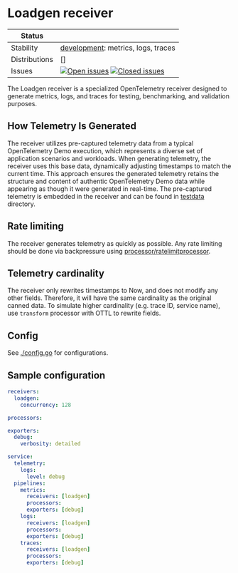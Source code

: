 # Loadgen receiver

<!-- status autogenerated section -->
| Status        |           |
| ------------- |-----------|
| Stability     | [development]: metrics, logs, traces   |
| Distributions | [] |
| Issues        | [![Open issues](https://img.shields.io/github/issues-search/elastic/opentelemetry-collector-components?query=is%3Aissue%20is%3Aopen%20label%3Areceiver%2Floadgen%20&label=open&color=orange&logo=opentelemetry)](https://github.com/elastic/opentelemetry-collector-components/issues?q=is%3Aopen+is%3Aissue+label%3Areceiver%2Floadgen) [![Closed issues](https://img.shields.io/github/issues-search/elastic/opentelemetry-collector-components?query=is%3Aissue%20is%3Aclosed%20label%3Areceiver%2Floadgen%20&label=closed&color=blue&logo=opentelemetry)](https://github.com/elastic/opentelemetry-collector-components/issues?q=is%3Aclosed+is%3Aissue+label%3Areceiver%2Floadgen) |

[development]: https://github.com/open-telemetry/opentelemetry-collector/blob/main/docs/component-stability.md#development
<!-- end autogenerated section -->

The Loadgen receiver is a specialized OpenTelemetry receiver designed to generate metrics, logs, and traces for testing, benchmarking, and validation purposes.

## How Telemetry Is Generated

The receiver utilizes pre-captured telemetry data from a typical OpenTelemetry Demo execution, which represents a diverse set of application scenarios and workloads. When generating telemetry, the receiver uses this base data, dynamically adjusting timestamps to match the current time. This approach ensures the generated telemetry retains the structure and content of authentic OpenTelemetry Demo data while appearing as though it were generated in real-time. The pre-captured telemetry is embedded in the receiver and can be found in [testdata](./testdata/) directory.

## Rate limiting

The receiver generates telemetry as quickly as possible. Any rate limiting should be done via backpressure using [processor/ratelimitprocessor](/processor/ratelimitprocessor).

## Telemetry cardinality

The receiver only rewrites timestamps to Now, and does not modify any other fields. Therefore, it will have the same cardinality as the original canned data. To simulate higher cardinality (e.g. trace ID, service name), use `transform` processor with OTTL to rewrite fields. 

## Config

See [./config.go](./config.go) for configurations.

## Sample configuration

```yaml
receivers:
  loadgen:
    concurrency: 128

processors:

exporters:
  debug:
    verbosity: detailed

service:
  telemetry:
    logs:
      level: debug
  pipelines:
    metrics:
      receivers: [loadgen]
      processors:
      exporters: [debug]
    logs:
      receivers: [loadgen]
      processors:
      exporters: [debug]
    traces:
      receivers: [loadgen]
      processors:
      exporters: [debug]
```
